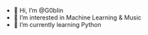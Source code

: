 - 👋 Hi, I’m @G0bIin
- 👀 I’m interested in Machine Learning & Music
- 🌱 I’m currently learning Python

<!---
G0bIin/G0bIin is a ✨ special ✨ repository because its `README.md` (this file) appears on your GitHub profile.
You can click the Preview link to take a look at your changes.
--->
